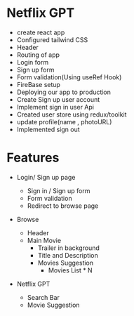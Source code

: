 # Netflix GPT
 
 - create react app
 - Configured tailwind CSS  
 - Header
 - Routing of app
 - Login form
 - Sign up form
 - Form validation(Using useRef Hook) 
 - FireBase setup
 - Deploying our app to production
 - Create Sign up user account
 - Implement sign in user Api
 - Created user store using redux/toolkit
 - update profile(name , photoURL)
 - Implemented sign out


# Features
 - Login/ Sign up page
    - Sign in / Sign up form
    - Form validation
    - Redirect to browse page

 - Browse
    - Header
    - Main Movie
        - Trailer in background
        - Title and Description
        - Movies Suggestion
           - Movies List * N

- Netflix GPT
    - Search Bar
    - Movie Suggestion

